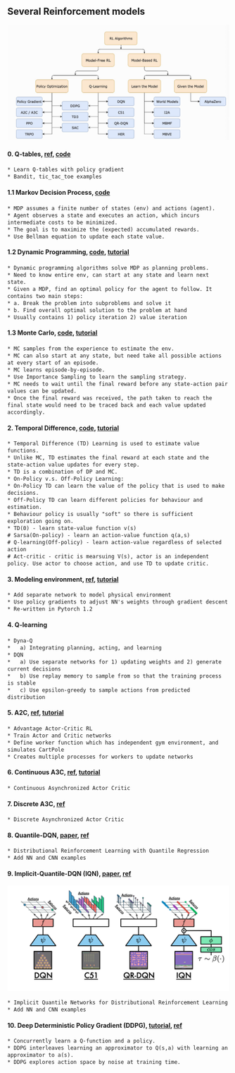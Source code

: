 ## Several Reinforcement models
![rl_methods](/pics/rl.png)
#### 0. Q-tables, [ref](https://github.com/awjuliani/DeepRL-Agents/blob/master/Q-Table.ipynb), [code](https://github.com/ShangtongZhang/reinforcement-learning-an-introduction/blob/master/chapter01/tic_tac_toe.py)
    * Learn Q-tables with policy gradient
    * Bandit, tic_tac_toe examples
 
#### 1.1 Markov Decision Process, [code](https://github.com/ShangtongZhang/reinforcement-learning-an-introduction/blob/master/chapter03/grid_world.py)
    * MDP assumes a finite number of states (env) and actions (agent). 
    * Agent observes a state and executes an action, which incurs intermediate costs to be minimized.
    * The goal is to maximize the (expected) accumulated rewards.
    * Use Bellman equation to update each state value.
    
#### 1.2 Dynamic Programming, [code](https://github.com/ShangtongZhang/reinforcement-learning-an-introduction/tree/master/chapter04), [tutorial](https://www.analyticsvidhya.com/blog/2018/09/reinforcement-learning-model-based-planning-dynamic-programming/)    
    * Dynamic programming algorithms solve MDP as planning problems. 
    * Need to know entire env, can start at any state and learn next state.
    * Given a MDP, find an optimal policy for the agent to follow. It contains two main steps:
    * a. Break the problem into subproblems and solve it
    * b. Find overall optimal solution to the problem at hand
    * Usually contains 1) policy iteration 2) value iteration
    
#### 1.3 Monte Carlo, [code](https://github.com/ShangtongZhang/reinforcement-learning-an-introduction/blob/master/chapter05/blackjack.py), [tutorial](https://oneraynyday.github.io/ml/2018/05/24/Reinforcement-Learning-Monte-Carlo/)    
    * MC samples from the experience to estimate the env.
    * MC can also start at any state, but need take all possible actions at every start of an episode.
    * MC learns episode-by-episode.
    * Use Importance Sampling to learn the sampling strategy.
    * MC needs to wait until the final reward before any state-action pair values can be updated.
    * Once the final reward was received, the path taken to reach the final state would need to be traced back and each value updated accordingly.

#### 2. Temporal Difference, [code](https://github.com/ShangtongZhang/reinforcement-learning-an-introduction/tree/master/chapter06), [tutorial](https://www.cse.unsw.edu.au/~cs9417ml/RL1/tdlearning.html)
    * Temporal Difference (TD) Learning is used to estimate value functions. 
    * Unlike MC, TD estimates the final reward at each state and the state-action value updates for every step. 
    * TD is a combination of DP and MC.
    * On-Policy v.s. Off-Policy Learning:
    * On-Policy TD can learn the value of the policy that is used to make decisions. 
    * Off-Policy TD can learn different policies for behaviour and estimation. 
    * Behaviour policy is usually "soft" so there is sufficient exploration going on.
    * TD(0) - learn state-value function v(s)
    # Sarsa(On-policy) - learn an action-value function q(a,s)
    # Q-learning(Off-policy) - learn action-value regardless of selected action
    # Act-critic - critic is mearsuing V(s), actor is an independent policy. Use actor to choose action, and use TD to update critic. 
    
#### 3. Modeling environment, [ref](https://github.com/awjuliani/DeepRL-Agents/blob/master/Model-Network.ipynb), [tutorial](https://medium.com/@awjuliani/simple-reinforcement-learning-with-tensorflow-part-3-model-based-rl-9a6fe0cce99)
    * Add separate network to model physical environment
    * Use policy gradients to adjust NN's weights through gradient descent
    * Re-written in Pytorch 1.2
    
#### 4. Q-learning
    * Dyna-Q
    *   a) Integrating planning, acting, and learning
    * DQN
    *   a) Use separate networks for 1) updating weights and 2) generate current decisions
    *   b) Use replay memory to sample from so that the training process is stable
    *   c) Use epsilon-greedy to sample actions from predicted distribution

#### 5. A2C, [ref](https://github.com/MorvanZhou/PyTorch-Tutorial/blob/master/tutorial-contents/405_DQN_Reinforcement_learning.py), [tutorial](https://www.freecodecamp.org/news/an-intro-to-advantage-actor-critic-methods-lets-play-sonic-the-hedgehog-86d6240171d/)
    * Advantage Actor-Critic RL
    * Train Actor and Critic networks
    * Define worker function which has independent gym environment, and simulates CartPole
    * Creates multiple processes for workers to update networks
    
#### 6. Continuous A3C, [ref](https://github.com/MorvanZhou/pytorch-A3C/blob/master/continuous_A3C.py), [tutorial](https://medium.com/emergent-future/simple-reinforcement-learning-with-tensorflow-part-8-asynchronous-actor-critic-agents-a3c-c88f72a5e9f2)
    * Continuous Asynchronized Actor Critic

#### 7. Discrete A3C, [ref](https://github.com/MorvanZhou/pytorch-A3C/blob/master/discrete_A3C.py)
    * Discrete Asynchronized Actor Critic
    
#### 8. Quantile-DQN, [paper](https://arxiv.org/pdf/1710.10044.pdf), [ref](https://github.com/senya-ashukha/quantile-regression-dqn-pytorch)
    * Distributional Reinforcement Learning with Quantile Regression
    * Add NN and CNN examples
    
#### 9. Implicit-Quantile-DQN (IQN), [paper](https://arxiv.org/pdf/1806.06923.pdf), [ref](https://github.com/sjYoondeltar/myRL_example)
  ![Network](/pics/iqn.png)
  
    * Implicit Quantile Networks for Distributional Reinforcement Learning
    * Add NN and CNN examples
    
#### 10. Deep Deterministic Policy Gradient (DDPG), [tutorial](https://spinningup.openai.com/en/latest/algorithms/ddpg.html), [ref](https://github.com/seungeunrho/minimalRL/blob/master/ddpg.py)  
    * Concurrently learn a Q-function and a policy. 
    * DDPG interleaves learning an approximator to Q(s,a) with learning an approximator to a(s).
    * DDPG explores action space by noise at training time.